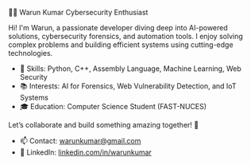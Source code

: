 👨‍💻 Warun Kumar
 Cybersecurity Enthusiast

Hi! I'm Warun, a passionate developer diving deep into AI-powered solutions, cybersecurity forensics, and automation tools. I enjoy solving complex problems and building efficient systems using cutting-edge technologies.

- 🔧 Skills: Python, C++, Assembly Language, Machine Learning, Web Security
- 📚 Interests: AI for Forensics, Web Vulnerability Detection, and IoT Systems
- 🎓 Education: Computer Science Student (FAST-NUCES)

Let’s collaborate and build something amazing together! 🚀
- 📫 Contact: warunkumar@gmail.com
- 🔗 LinkedIn: [linkedin.com/in/warunkumar](http://linkedin.com/in/warun-dawani-0b65b3258)
